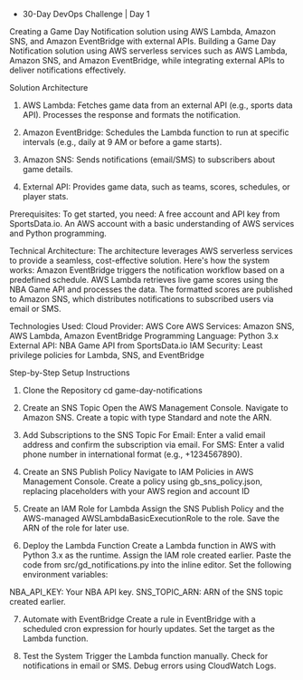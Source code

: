 * 30-Day DevOps Challenge | Day 1

Creating a Game Day Notification solution using AWS Lambda, Amazon SNS, and Amazon EventBridge with external APIs.
Building a Game Day Notification solution using AWS serverless services such as AWS Lambda, Amazon SNS, and Amazon EventBridge, while integrating external APIs to deliver notifications effectively.

Solution Architecture

1. AWS Lambda:
Fetches game data from an external API (e.g., sports data API).
Processes the response and formats the notification.

2. Amazon EventBridge:
Schedules the Lambda function to run at specific intervals (e.g., daily at 9 AM or before a game starts).

3. Amazon SNS:
Sends notifications (email/SMS) to subscribers about game details.

4. External API:
Provides game data, such as teams, scores, schedules, or player stats.

Prerequisites:
To get started, you need:
A free account and API key from SportsData.io.
An AWS account with a basic understanding of AWS services and Python programming.

Technical Architecture:
The architecture leverages AWS serverless services to provide a seamless, cost-effective solution. Here's how the system works:
Amazon EventBridge triggers the notification workflow based on a predefined schedule.
AWS Lambda retrieves live game scores using the NBA Game API and processes the data.
The formatted scores are published to Amazon SNS, which distributes notifications to subscribed users via email or SMS.

Technologies Used:
Cloud Provider: AWS
Core AWS Services: Amazon SNS, AWS Lambda, Amazon EventBridge
Programming Language: Python 3.x
External API: NBA Game API from SportsData.io
IAM Security: Least privilege policies for Lambda, SNS, and EventBridge

Step-by-Step Setup Instructions
1. Clone the Repository
cd game-day-notifications
2. Create an SNS Topic
Open the AWS Management Console.
Navigate to Amazon SNS.
Create a topic with type Standard and note the ARN.

3. Add Subscriptions to the SNS Topic
For Email: Enter a valid email address and confirm the subscription via email.
For SMS: Enter a valid phone number in international format (e.g., +1234567890).

4. Create an SNS Publish Policy
Navigate to IAM Policies in AWS Management Console.
Create a policy using gb_sns_policy.json, replacing placeholders with your AWS region and account ID

5. Create an IAM Role for Lambda
Assign the SNS Publish Policy and the AWS-managed AWSLambdaBasicExecutionRole to the role.
Save the ARN of the role for later use.

6. Deploy the Lambda Function
Create a Lambda function in AWS with Python 3.x as the runtime.
Assign the IAM role created earlier.
Paste the code from src/gd_notifications.py into the inline editor.
Set the following environment variables:

NBA_API_KEY: Your NBA API key.
SNS_TOPIC_ARN: ARN of the SNS topic created earlier.

7. Automate with EventBridge
Create a rule in EventBridge with a scheduled cron expression for hourly updates.
Set the target as the Lambda function.

8. Test the System
Trigger the Lambda function manually.
Check for notifications in email or SMS.
Debug errors using CloudWatch Logs.

